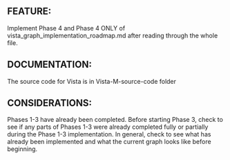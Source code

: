 ## FEATURE:

Implement Phase 4 and Phase 4 ONLY of vista_graph_implementation_roadmap.md after reading through the whole file. 


## DOCUMENTATION:

The source code for Vista is in Vista-M-source-code folder

## CONSIDERATIONS:

Phases 1-3 have already been completed. 
Before starting Phase 3, check to see if any parts of Phases 1-3 were already completed fully or partially during the Phase 1-3 implementation. In general, check to see what has already been implemented and what the current graph looks like before beginning. 

